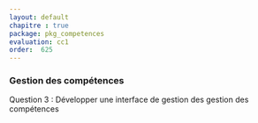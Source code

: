 ```yaml
---
layout: default
chapitre : true
package: pkg_competences
evaluation: cc1
order:  625
---
```


### Gestion des compétences

<!-- TODO backend-1 : pkg_competences - Gestion des compétences -->

Question 3 : Développer une interface de gestion des gestion des compétences